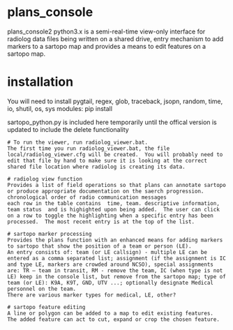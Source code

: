 # plans_console
plans_console2  python3.x
is a semi-real-time view-only interface for radiolog data files being written on a shared drive, entry mechanism to add markers to a sartopo map and provides a means to edit features on a sartopo map.

# installation
You will need to install pygtail, regex, glob, traceback, jsopn, random, time, io, shutil, os, sys modules:
pip install <tool>
  
sartopo_python.py is included here temporarily until the offical version is updated to include the delete functionality
```
# To run the viewer, run radiolog_viewer.bat.
The first time you run radiolog_viewer.bat, the file local/radiolog_viewer.cfg will be created.  You will probably need to edit that file by hand to make sure it is looking at the correct shared file location where radiolog is creating its data.

# radiolog view function
Provides a list of field operations so that plans can annotate sartopo or produce appropriate documentation on the saerch progression.
chronological order of radio communication messages
each row in the table contains	time, team. descriptive information, team status  and is highighted upon being added.  The user can click on a row to toggle the highlighting when a specific entry has been processed.  The most recent entry is at the top of the list.

# sartopo marker processing
Provides the plans function with an enhanced means for adding markers to sartopo that show the position of a team or person (LE).
An entry consists of: team (or LE callsign) - multiple LE can be entered as a comma separated list; assignment (if the assignment is IC and type LE, markers are crowded around NCSO), special assignments are: TR – team in transit, RM - remove the team, IC (when type is not LE) keep in the console list, but remove from the sartopo map; type of team (or LE): K9A, K9T, GND, UTV ...; optionally designate Medical personnel on the team. 
There are various marker types for medical, LE, other?

# sartopo feature editing
A line or polygon can be added to a map to edit existing features.  The added feature can act to cut, expand or crop the chosen feature.
